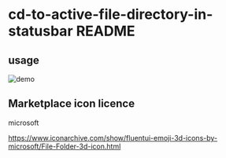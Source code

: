 # cd-to-active-file-directory-in-statusbar README

## usage
![demo](https://github.com/nkn-ms/vscode-cd-to-active-file-directory/assets/29358090/da8e6f28-bedf-48d7-a324-71a63681a286)

## Marketplace icon licence
microsoft

https://www.iconarchive.com/show/fluentui-emoji-3d-icons-by-microsoft/File-Folder-3d-icon.html